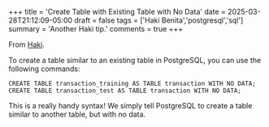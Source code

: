 +++
title = 'Create Table with Existing Table with No Data'
date = 2025-03-28T21:12:09-05:00
draft = false
tags = ['Haki Benita','postgresql','sql']
summary = 'Another Haki tip.'
comments = true
+++

From [Haki](https://hakibenita.com/sql-for-data-analysis).

To create a table similar to an existing table in PostgreSQL, you can use the 
following commands:

```
CREATE TABLE transaction_training AS TABLE transaction WITH NO DATA;
CREATE TABLE transaction_test AS TABLE transaction WITH NO DATA;
```

This is a really handy syntax! We simply tell PostgreSQL to create a table 
similar to another table, but with no data.
